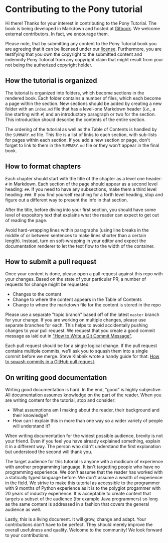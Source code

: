 # Contributing to the Pony tutorial

Hi there! Thanks for your interest in contributing to the Pony Tutorial. The book is being developed in Markdown and hosted at [Gitbook](https://www.gitbook.com/book/ponylang/pony-tutorial/details). We welcome external contributors. In fact, we encourage them.

Please note, that by submitting any content to the Pony Tutorial book you are agreeing that it can be licensed under our [license](LICENSE.md). Furthermore, you are testifying that you own the copyright to the submitted content and indemnify Pony Tutorial from any copyright claim that might result from your not being the authorized copyright holder.

## How the tutorial is organized

The tutorial is organized into folders, which become sections in the rendered book. Each folder contains a number of files, which each become a page within the section. New sections should be added by creating a new folder with an `index.md` file that has a level-one Markdown header (_i.e._, a line starting with `#`) and an introductory paragraph or two for the section. This introduction should describe the contents of the entire section.

The ordering of the tutorial as well as the Table of Contents is handled by the `SUMMARY.md` file. This file is a list of links to each section, with sub-lists for pages within each section. If you add a new section or page, don't forget to link to them in the `SUMMARY.md` file or they won't appear in the final book.

## How to format chapters

Each chapter should start with the title of the chapter as a level one header: `#` in Markdown. Each section of the page should appear as a second level heading: `##`. If you need to have any subsections, make them a third level heading: `###`. If you find yourself reaching for a forth level heading, stop and figure out a different way to present the info in that section.

After the title, before diving into your first section, you should have some level of expository text that explains what the reader can expect to get out of reading the page.

Avoid hard-wrapping lines within paragraphs (using line breaks in the middle of or between sentences to make lines shorter than a certain length). Instead, turn on soft-wrapping in your editor and expect the documentation renderer to let the text flow to the width of the container.

## How to submit a pull request

Once your content is done, please open a pull request against this repo with your changes. Based on the state of your particular PR, a number of requests for change might be requested:

* Changes to the content
* Change to where the content appears in the Table of Contents
* Change to where the markdown file for the content is stored in the repo

Please use a separate "topic branch" based off of the latest `master` branch for your change. If you are working on multiple changes, please use separate branches for each. This helps to avoid accidentally pushing changes to your pull request. We request that you create a good commit message as laid out in ["How to Write a Git Commit Message"](http://chris.beams.io/posts/git-commit/).

Each pull request should be for a single logical change. If the pull request contains multiple commits, we'll ask you to squash them into a single commit before we merge. Steve Klabnik wrote a handy guide for that: [How to squash commits in a GitHub pull request](http://blog.steveklabnik.com/posts/2012-11-08-how-to-squash-commits-in-a-github-pull-request).

## On writing good documentation

Writing good documentation is hard. In the end, "good" is highly subjective. All documentation assumes knowledge on the part of the reader. When you are writing content for the tutorial, stop and consider:

* What assumptions am I making about the reader, their background and their knowledge?
* How can I explain this in more than one way so a wider variety of people will understand it?

When writing documentation for the widest possible audience, brevity is not your friend. Even if you feel you have already explained something, explain it in a different way. The person who didn't understand the first explanation but understood the second will thank you. 

The target audience for this tutorial is anyone with a modicum of experience with another programming language. It isn't targetting people who have no programming experience. We don't assume that the reader has worked with a statically typed language before. We don't assume a wealth of experience in the field. We strive to make this tutorial as accessible to the programmer with 9 months of Python experience as it is to the polyglot progammer with 20 years of industry experience. It is acceptable to create content that targets a subset of the audience (for example Java programmers) so long as the same content is addressed in a fashion that covers the general audience as well.

Lastly, this is a living document. It will grow, change and adapt. Your contributions don't have to be perfect. They should merely improve the overall usefulness and quality. Welcome to the community! We look forward to your contributions.
